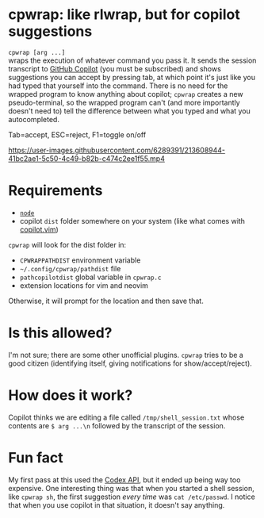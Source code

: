 # cpwrap: like rlwrap, but for copilot suggestions
`cpwrap [arg ...]`  
wraps the execution of whatever command you pass it. It sends the session transcript to [GitHub Copilot](https://github.com/features/copilot) (you must be subscribed) and shows suggestions you can accept by pressing tab, at which point it's just like you had typed that yourself into the command. There is no need for the wrapped program to know anything about copilot; `cpwrap` creates a new pseudo-terminal, so the wrapped program can't (and more importantly doesn't need to) tell the difference between what you typed and what you autocompleted.

Tab=accept, ESC=reject, F1=toggle on/off

https://user-images.githubusercontent.com/6289391/213608944-41bc2ae1-5c50-4c49-b82b-c474c2ee1f55.mp4

# Requirements
* [`node`](https://nodejs.org/)
* copilot `dist` folder somewhere on your system (like what comes with [copilot.vim](https://github.com/github/copilot.vim/tree/release/copilot/dist))

`cpwrap` will look for the dist folder in:
* `CPWRAPPATHDIST` environment variable
* `~/.config/cpwrap/pathdist` file
* `pathcopilotdist` global variable in `cpwrap.c`
* extension locations for vim and neovim

Otherwise, it will prompt for the location and then save that.

# Is this allowed?
I'm not sure; there are some other unofficial plugins. `cpwrap` tries to be a good citizen (identifying itself, giving notifications for show/accept/reject).

# How does it work?
Copilot thinks we are editing a file called `/tmp/shell_session.txt` whose contents are `$ arg ...\n` followed by the transcript of the session.

# Fun fact
My first pass at this used the [Codex API](https://openai.com/blog/openai-codex/), but it ended up being way too expensive. One interesting thing was that when you started a shell session, like `cpwrap sh`, the first suggestion _every time_ was `cat /etc/passwd`. I notice that when you use copilot in that situation, it doesn't say anything.
